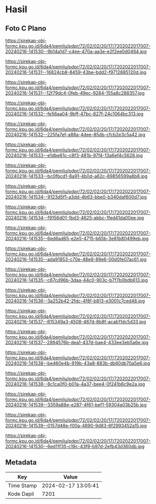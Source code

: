 # Hasil

## Foto C Plano

https://sirekap-obj-formc.kpu.go.id/6da4/pemilu/pdpr/72/02/02/20/17/7202022017007-20240216-141530--9b14a1d7-c4ee-470a-aa3e-e2f2ee0d0464.jpg

https://sirekap-obj-formc.kpu.go.id/6da4/pemilu/pdpr/72/02/02/20/17/7202022017007-20240216-141531--16824cb8-8459-43be-bdd2-f9712885120d.jpg

https://sirekap-obj-formc.kpu.go.id/6da4/pemilu/pdpr/72/02/02/20/17/7202022017007-20240216-141531--12f79dc4-0feb-49ec-9284-155a8c288357.jpg

https://sirekap-obj-formc.kpu.go.id/6da4/pemilu/pdpr/72/02/02/20/17/7202022017007-20240216-141532--fe56aa04-9bff-47bc-827f-24c1064bc313.jpg

https://sirekap-obj-formc.kpu.go.id/6da4/pemilu/pdpr/72/02/02/20/17/7202022017007-20240216-141532--225fa7ef-a88a-4dee-85db-cfcb2e3c5a42.jpg

https://sirekap-obj-formc.kpu.go.id/6da4/pemilu/pdpr/72/02/02/20/17/7202022017007-20240216-141533--e1dbe61c-c8f3-481b-97f4-13a6ef4c5628.jpg

https://sirekap-obj-formc.kpu.go.id/6da4/pemilu/pdpr/72/02/02/20/17/7202022017007-20240216-141533--bc0fbcd1-8a91-4b0d-a62c-89856599a8b8.jpg

https://sirekap-obj-formc.kpu.go.id/6da4/pemilu/pdpr/72/02/02/20/17/7202022017007-20240216-141534--9123d5f1-a3dd-4b63-bbe0-b340daf600d7.jpg

https://sirekap-obj-formc.kpu.go.id/6da4/pemilu/pdpr/72/02/02/20/17/7202022017007-20240216-141534--f9156d01-1bd3-4625-abbc-1fed41da00ee.jpg

https://sirekap-obj-formc.kpu.go.id/6da4/pemilu/pdpr/72/02/02/20/17/7202022017007-20240216-141535--6ed6ad65-e2e5-4715-b65b-3e81b80499eb.jpg

https://sirekap-obj-formc.kpu.go.id/6da4/pemilu/pdpr/72/02/02/20/17/7202022017007-20240216-141535--ada91853-c70e-48e8-89e6-00d0fe07ac61.jpg

https://sirekap-obj-formc.kpu.go.id/6da4/pemilu/pdpr/72/02/02/20/17/7202022017007-20240216-141535--c67cd96b-3daa-44c0-903c-b7f7b0bdb613.jpg

https://sirekap-obj-formc.kpu.go.id/6da4/pemilu/pdpr/72/02/02/20/17/7202022017007-20240216-141536--3a252b42-2fdc-4f8f-b813-e3001c7ced48.jpg

https://sirekap-obj-formc.kpu.go.id/6da4/pemilu/pdpr/72/02/02/20/17/7202022017007-20240216-141537--815349a3-4508-467d-8b8f-acab11dc5d33.jpg

https://sirekap-obj-formc.kpu.go.id/6da4/pemilu/pdpr/72/02/02/20/17/7202022017007-20240216-141537--2894576b-dea1-437d-bae4-433ee3eb5a6e.jpg

https://sirekap-obj-formc.kpu.go.id/6da4/pemilu/pdpr/72/02/02/20/17/7202022017007-20240216-141538--be460e4b-919b-43a8-883b-db60db70a5e6.jpg

https://sirekap-obj-formc.kpu.go.id/6da4/pemilu/pdpr/72/02/02/20/17/7202022017007-20240216-141538--8c1ca0f0-b01a-4a37-bee4-0f241b6c9e2a.jpg

https://sirekap-obj-formc.kpu.go.id/6da4/pemilu/pdpr/72/02/02/20/17/7202022017007-20240216-141539--3359a88e-e287-4f61-bef1-59304a03b25b.jpg

https://sirekap-obj-formc.kpu.go.id/6da4/pemilu/pdpr/72/02/02/20/17/7202022017007-20240216-141539--0157d48e-f00a-4890-9d83-6f2993452a15.jpg

https://sirekap-obj-formc.kpu.go.id/6da4/pemilu/pdpr/72/02/02/20/17/7202022017007-20240216-141530--6ed11f35-c19c-43f9-b97d-2efb43d360db.jpg


## Metadata

| Key        | Value               |
| ---------- | ------------------- |
| Time Stamp | 2024-02-17 13:05:41 |
| Kode Dapil | 7201                |



